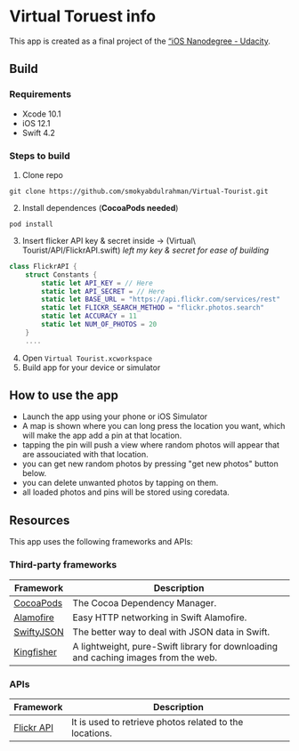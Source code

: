 # Virtual Toruest info
This app is created as a final project of the [“iOS Nanodegree - Udacity](https://www.udacity.com/course/ios-developer-nanodegree--nd003).

## Build
### Requirements
* Xcode 10.1
* iOS 12.1
* Swift 4.2

### Steps to build
1. Clone repo 
```
git clone https://github.com/smokyabdulrahman/Virtual-Tourist.git
```
2. Install dependences (**CocoaPods needed**)
```
pod install
```
3. Insert flicker API key & secret inside -> (Virtual\ Tourist/API/FlickrAPI.swift) *left my key & secret for ease of building*
```swift
class FlickrAPI {
    struct Constants {
        static let API_KEY = // Here
        static let API_SECRET = // Here
        static let BASE_URL = "https://api.flickr.com/services/rest"
        static let FLICKR_SEARCH_METHOD = "flickr.photos.search"
        static let ACCURACY = 11
        static let NUM_OF_PHOTOS = 20
    }
    ....
```
4. Open `Virtual Tourist.xcworkspace`
5. Build app for your device or simulator

## How to use the app
- Launch the app using your phone or iOS Simulator
- A map is shown where you can long press the location you want, which will make the app add a pin at that location.
- tapping the pin will push a view where random photos will appear that are assouciated with that location.
- you can get new random photos by pressing "get new photos" button below.
- you can delete unwanted photos by tapping on them.
- all loaded photos and pins will be stored using coredata.

## Resources
This app uses the following frameworks and APIs:

### Third-party frameworks

| Framework | Description |
| --- | --- 
| [CocoaPods](https://github.com/CocoaPods/CocoaPods) | The Cocoa Dependency Manager. |
| [Alamofire](https://github.com/Alamofire/Alamofire) | Easy HTTP networking in Swift Alamofire. |
| [SwiftyJSON](https://github.com/SwiftyJSON/SwiftyJSON) | The better way to deal with JSON data in Swift.|
| [Kingfisher](https://github.com/onevcat/Kingfisher) | A lightweight, pure-Swift library for downloading and caching images from the web.|

### APIs
| Framework | Description |
| --- | --- |
| [Flickr API](https://www.flickr.com/services/api/) | It is used to retrieve photos related to the locations. |